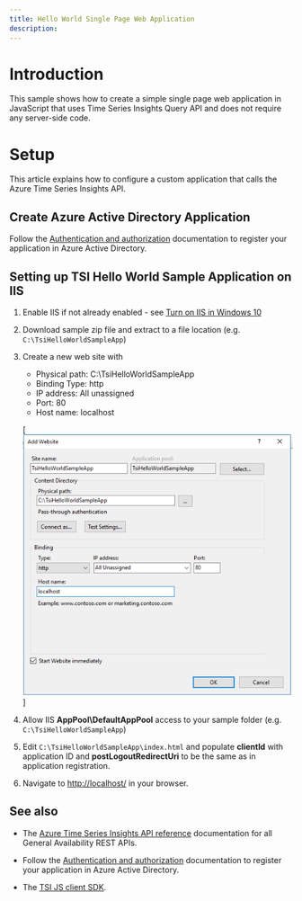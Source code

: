 ```yaml
---
title: Hello World Single Page Web Application
description: 
---
```


# Introduction

This sample shows how to create a simple single page web application in JavaScript that uses Time Series Insights Query API and does not require any server-side code.

# Setup

This article explains how to configure a custom application that calls the Azure Time Series Insights API.

## Create Azure Active Directory Application

Follow the [Authentication and authorization](https://docs.microsoft.com/azure/time-series-insights/time-series-insights-authentication-and-authorization#summary-and-best-practices) documentation to register your application in Azure Active Directory.

## Setting up TSI Hello World Sample Application on IIS 
 
1. Enable IIS if not already enabled - see [Turn on IIS in Windows 10](http://www.betterhostreview.com/turn-on-iis-windows-10.html) 
1. Download sample zip file and extract to a file location (e.g. `C:\TsiHelloWorldSampleApp`) 
1. Create a new web site with 
    - Physical path: C:\TsiHelloWorldSampleApp
    - Binding Type: http
    - IP address: All unassigned
    - Port: 80
    - Host name: localhost
    
    [![Review IIS configuration settings](iis-add-website.png)]

1. Allow IIS **AppPool\DefaultAppPool** access to your sample folder (e.g. `C:\TsiHelloWorldSampleApp`)  
1. Edit `C:\TsiHelloWorldSampleApp\index.html` and populate **clientId** with application ID and **postLogoutRedirectUri** to be the same as in application registration.
1. Navigate to [http://localhost/](http://localhost/) in your browser.

## See also

* The [Azure Time Series Insights API reference](https://docs.microsoft.com/rest/api/time-series-insights/ga) documentation for all General Availability REST APIs.

* Follow the [Authentication and authorization](https://docs.microsoft.com/azure/time-series-insights/time-series-insights-authentication-and-authorization#summary-and-best-practices) documentation to register your application in Azure Active Directory.

* The [TSI JS client SDK](https://github.com/microsoft/tsiclient/blob/master/docs/API.md).
